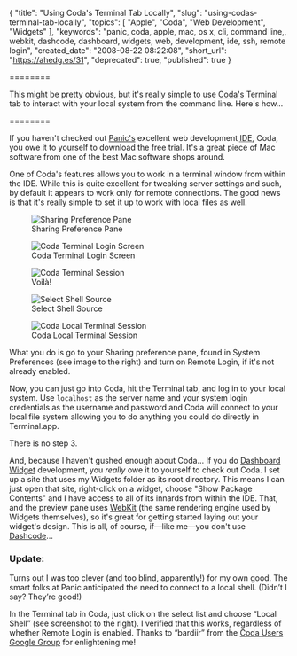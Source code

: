 {
  "title": "Using Coda's Terminal Tab Locally",
  "slug": "using-codas-terminal-tab-locally",
  "topics": [
    "Apple",
    "Coda",
    "Web Development",
    "Widgets"
  ],
  "keywords": "panic, coda, apple, mac, os x, cli, command line,, webkit, dashcode, dashboard, widgets, web, development, ide, ssh, remote login",
  "created_date": "2008-08-22 08:22:08",
  "short_url": "https://ahedg.es/31",
  "deprecated": true,
  "published": true
}

========

This might be pretty obvious, but it's really simple to use [Coda's](https://www.panic.com/coda/) Terminal tab to interact with your local system from the command line. Here's how…

========

If you haven't checked out [Panic's](https://www.panic.com) excellent web development <acronym class="tooltip" title="Integrated Development Environment">IDE</acronym>, Coda, you owe it to yourself to download the free trial. It's a great piece of Mac software from one of the best Mac software shops around.

One of Coda's features allows you to work in a terminal window from within the IDE. While this is quite excellent for tweaking server settings and such, by default it appears to work only for remote connections. The good news is that it's really simple to set it up to work with local files as well.

<figure>
    <img src="/blog/assets/img/sharing.png" alt="Sharing Preference Pane">
    <figcaption>Sharing Preference Pane</figcaption>
</figure>

<figure>
    <img src="/blog/assets/img/coda-terminal.png" alt="Coda Terminal Login Screen">
    <figcaption>Coda Terminal Login Screen</figcaption>
</figure>

<figure>
    <img src="/blog/assets/img/coda-terminal-session.png" alt="Coda Terminal Session">
    <figcaption>Voilà!</figcaption>
</figure>

<figure>
    <img src="/blog/assets/img/coda-local-shell-select.png" alt="Select Shell Source">
    <figcaption>Select Shell Source</figcaption>
</figure>

<figure>
    <img src="/blog/assets/img/coda-local-shell-connect.png" alt="Coda Local Terminal Session">
    <figcaption>Coda Local Terminal Session</figcaption>
</figure>

What you do is go to your Sharing preference pane, found in System Preferences (see image to the right) and turn on Remote Login, if it's not already enabled.

Now, you can just go into Coda, hit the Terminal tab, and log in to your local system. Use `localhost` as the server name and your system login credentials as the username and password and Coda will connect to your local file system allowing you to do anything you could do directly in Terminal.app.

There is no step 3.

And, because I haven't gushed enough about Coda… If you do [Dashboard Widget](https://www.apple.com/downloads/dashboard/) development, you _really_ owe it to yourself to check out Coda. I set up a site that uses my Widgets folder as its root directory. This means I can just open that site, right-click on a widget, choose "Show Package Contents" and I have access to all of its innards from within the IDE. That, and the preview pane uses [WebKit](https://webkit.org/) (the same rendering engine used by Widgets themselves), so it's great for getting started laying out your widget's design. This is all, of course, if—like me—you don't use [Dashcode](https://developer.apple.com/tools/dashcode/)…

### Update:

Turns out I was too clever (and too blind, apparently!) for my own good. The smart folks at Panic anticipated the need to connect to a local shell. (Didn’t I say? They’re good!)

In the Terminal tab in Coda, just click on the select list and choose “Local Shell” (see screenshot to the right). I verified that this works, regardless of whether Remote Login is enabled. Thanks to “bardiir” from the [Coda Users Google Group](https://groups.google.com/group/coda-users/browse_thread/thread/bcfa140db02d7eb4?hl=en) for enlightening me!
